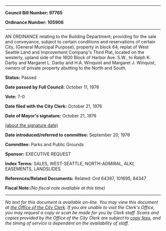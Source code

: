 

********

**Council Bill Number: 97765**
   
**Ordinance Number: 105906**
********

 AN ORDINANCE relating to the Building Department; providing for the sale and conveyance, subject to certain conditions and reservations of certain City, (General Municipal Purpose), property in block 64, replat of West Seattle Land and Improvement Company's Third Plat, located on the westerly, upland side of the 1600 Block of Harbor Ave. S.W., to Ralph K. Darby and Margaret L. Darby and H.A. Winquist and Margaret J. Winquist, owners of private property abutting to the North and South.

**Status:** Passed
   
**Date passed by Full Council:** October 11, 1976
   
**Vote:** 7-0
   
**Date filed with the City Clerk:** October 21, 1976
   
**Date of Mayor's signature:** October 21, 1976
   
[(about the signature date)](/~public/approvaldate.htm)
   
   
   
**Date introduced/referred to committee:** September 20, 1976
   
**Committee:** Parks and Public Grounds
   
**Sponsor:** EXECUTIVE REQUEST
   
   
**Index Terms:** SALES, WEST-SEATTLE, NORTH-ADMIRAL, ALKI, EASEMENTS, LANDSLIDES

**References/Related Documents:** Related: Ord 64387, 101695, 84347

**Fiscal Note:**_(No fiscal note available at this time)_
********

_No text for this document is available on-line. You may view this document at [the Office of the City Clerk](http://www.seattle.gov/leg/clerk/contactUs.htm). If you are unable to visit the Clerk's Office, you may request a copy or scan be made for you by Clerk staff. Scans and copies provided by the Office of the City Clerk are subject to [copy fees](http://clerk.seattle.gov/~public/clerkfees.htm), and the timing of service is dependent on the availability of staff._

